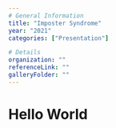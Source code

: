 ```yaml
---
# General Information
title: "Imposter Syndrome"
year: "2021"
categories: ["Presentation"]

# Details
organization: ""
referenceLink: ""
galleryFolder: ""
---
```


# Hello World
